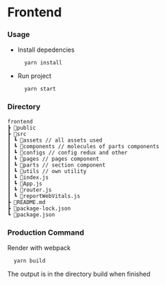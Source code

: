 # Frontend

### Usage

  - Install depedencies
    ``` 
      yarn install
    ```
  - Run project
    ```
      yarn start
    ```

### Directory

```
frontend
┣ 📂public
┣ 📂src
┃ ┗ 📂assets // all assets used
┃ ┗ 📂components // molecules of parts components
┃ ┗ 📂configs // config redux and other
┃ ┗ 📂pages // pages component 
┃ ┗ 📂parts // section component
┃ ┗ 📂utils // own utility
┃ ┗ 📜index.js
┃ ┗ 📜App.js
┃ ┗ 📜router.js
┃ ┗ 📜reportWebVitals.js
┣ 📜README.md
┣ 📜package-lock.json
┗ 📜package.json
```

### Production Command

  Render with webpack

  ```
    yarn build
  ```

  The output is in the directory build when finished